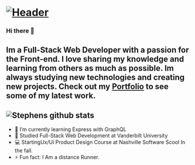 # [![Header](https://res.cloudinary.com/df9q0hnuw/image/upload/v1597610271/Logos/coverGit_ovlihg.png)](https://www.stephenwebb.dev/)

### Hi there 👋

## Im a Full-Stack Web Developer with a passion for the Front-end. I love sharing my knowledge and learning from others as much as possible. Im always studying new technologies and creating new projects. Check out my [Portfolio](https://www.stephenwebb.dev/) to see some of my latest work.

## ![Stephens github stats](https://github-readme-stats.vercel.app/api?username=stevie2codes&show_icons=true&theme=synthwave)

- 🌱 I’m currently learning Express with GraphQL
- :school: Studied Full-Stack Web Development at Vanderbilt University
- :computer: StartingUx/Ui Product Design Course at Nashville Software Scool In the fall.
- ⚡ Fun fact: I Am a distance Runner.
